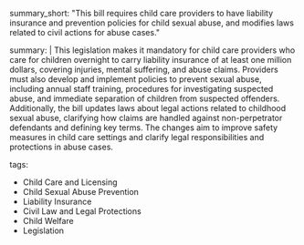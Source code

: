 summary_short: "This bill requires child care providers to have liability insurance and prevention policies for child sexual abuse, and modifies laws related to civil actions for abuse cases."

summary: |
  This legislation makes it mandatory for child care providers who care for children overnight to carry liability insurance of at least one million dollars, covering injuries, mental suffering, and abuse claims. Providers must also develop and implement policies to prevent sexual abuse, including annual staff training, procedures for investigating suspected abuse, and immediate separation of children from suspected offenders. Additionally, the bill updates laws about legal actions related to childhood sexual abuse, clarifying how claims are handled against non-perpetrator defendants and defining key terms. The changes aim to improve safety measures in child care settings and clarify legal responsibilities and protections in abuse cases.

tags:
  - Child Care and Licensing
  - Child Sexual Abuse Prevention
  - Liability Insurance
  - Civil Law and Legal Protections
  - Child Welfare
  - Legislation
